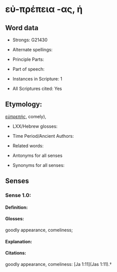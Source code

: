# εὐ-πρέπεια -ας, ἡ

<!-- Status: S2=NeedsEdits -->
<!-- Lexica used for edits:   -->

## Word data

* Strongs: G21430

* Alternate spellings:



* Principle Parts: 


* Part of speech: 


* Instances in Scripture: 1

* All Scriptures cited: Yes

## Etymology: 

[εὐπρεπής](), comely), 

* LXX/Hebrew glosses: 


* Time Period/Ancient Authors: 


* Related words: 

* Antonyms for all senses

* Synonyms for all senses: 


## Senses 


### Sense  1.0: 

#### Definition: 

#### Glosses: 

goodly appearance, comeliness; 

#### Explanation: 


#### Citations: 

goodly appearance, comeliness: [Ja 1:11](Jas 1:11).†

